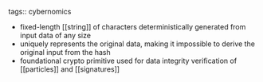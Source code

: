 tags:: cybernomics

- fixed-length [[string]] of characters deterministically generated from input data of any size
- uniquely represents the original data, making it impossible to derive the original input from the hash
- foundational crypto primitive used for data integrity verification of [[particles]] and [[signatures]]